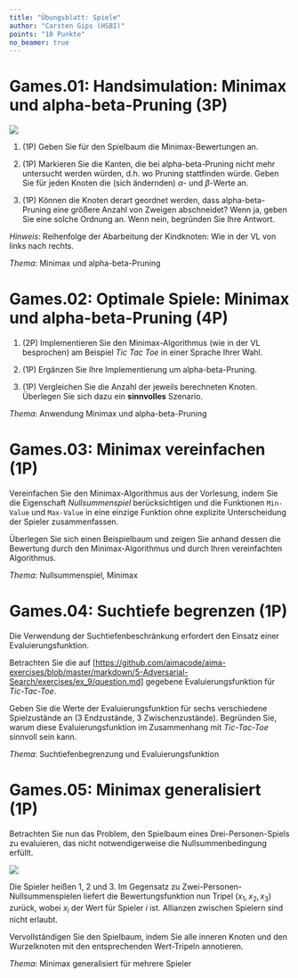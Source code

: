 ```yaml
---
title: "Übungsblatt: Spiele"
author: "Carsten Gips (HSBI)"
points: "10 Punkte"
no_beamer: true
---
```


<!--  pandoc -s -f markdown -t markdown+smart-grid_tables-multiline_tables-simple_tables --columns=94 --reference-links=true  sheet-games.md  -o xxx.md  -->

# Games.01: Handsimulation: Minimax und alpha-beta-Pruning (3P)

![][1]

1.  (1P) Geben Sie für den Spielbaum die Minimax-Bewertungen an.

2.  (1P) Markieren Sie die Kanten, die bei alpha-beta-Pruning nicht mehr untersucht werden
    würden, d.h. wo Pruning stattfinden würde. Geben Sie für jeden Knoten die (sich ändernden)
    $\alpha$- und $\beta$-Werte an.

3.  (1P) Können die Knoten derart geordnet werden, dass alpha-beta-Pruning eine größere Anzahl
    von Zweigen abschneidet? Wenn ja, geben Sie eine solche Ordnung an. Wenn nein, begründen
    Sie Ihre Antwort.

*Hinweis*: Reihenfolge der Abarbeitung der Kindknoten: Wie in der VL von links nach rechts.

*Thema*: Minimax und alpha-beta-Pruning

# Games.02: Optimale Spiele: Minimax und alpha-beta-Pruning (4P)

1.  (2P) Implementieren Sie den Minimax-Algorithmus (wie in der VL besprochen) am Beispiel
    *Tic Tac Toe* in einer Sprache Ihrer Wahl.

2.  (1P) Ergänzen Sie Ihre Implementierung um alpha-beta-Pruning.

3.  (1P) Vergleichen Sie die Anzahl der jeweils berechneten Knoten. Überlegen Sie sich dazu
    ein **sinnvolles** Szenario.

*Thema*: Anwendung Minimax und alpha-beta-Pruning

# Games.03: Minimax vereinfachen (1P)

Vereinfachen Sie den Minimax-Algorithmus aus der Vorlesung, indem Sie die Eigenschaft
*Nullsummenspiel* berücksichtigen und die Funktionen `Min-Value` und `Max-Value` in eine
einzige Funktion ohne explizite Unterscheidung der Spieler zusammenfassen.

Überlegen Sie sich einen Beispielbaum und zeigen Sie anhand dessen die Bewertung durch den
Minimax-Algorithmus und durch Ihren vereinfachten Algorithmus.

*Thema*: Nullsummenspiel, Minimax

# Games.04: Suchtiefe begrenzen (1P)

Die Verwendung der Suchtiefenbeschränkung erfordert den Einsatz einer Evaluierungsfunktion.

Betrachten Sie die auf
[https://github.com/aimacode/aima-exercises/blob/master/markdown/5-Adversarial-Search/exercises/ex_9/question.md]
gegebene Evaluierungsfunktion für *Tic-Tac-Toe*.

Geben Sie die Werte der Evaluierungsfunktion für sechs verschiedene Spielzustände an (3
Endzustände, 3 Zwischenzustände). Begründen Sie, warum diese Evaluierungsfunktion im
Zusammenhang mit *Tic-Tac-Toe* sinnvoll sein kann.

*Thema*: Suchtiefenbegrenzung und Evaluierungsfunktion

# Games.05: Minimax generalisiert (1P)

Betrachten Sie nun das Problem, den Spielbaum eines Drei-Personen-Spiels zu evaluieren, das
nicht notwendigerweise die Nullsummenbedingung erfüllt.

![][2]

Die Spieler heißen 1, 2 und 3. Im Gegensatz zu Zwei-Personen-Nullsummenspielen liefert die
Bewertungsfunktion nun Tripel $(x_1, x_2, x_3)$ zurück, wobei $x_i$ der Wert für Spieler $i$
ist. Allianzen zwischen Spielern sind nicht erlaubt.

Vervollständigen Sie den Spielbaum, indem Sie alle inneren Knoten und den Wurzelknoten mit den
entsprechenden Wert-Tripeln annotieren.

*Thema*: Minimax generalisiert für mehrere Spieler

  [1]: images/alphabeta.png
  [https://github.com/aimacode/aima-exercises/blob/master/markdown/5-Adversarial-Search/exercises/ex_9/question.md]:
    https://aimacode.github.io/aima-exercises/game-playing-exercises/ex_9/
  [2]: images/minmax-multiplayer.png
